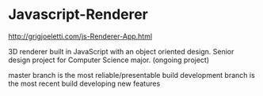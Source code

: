 # Javascript-Renderer
http://grigjoeletti.com/js-Renderer-App.html

3D renderer built in JavaScript with an object oriented design.
Senior design project for Computer Science major.
(ongoing project)

master branch is the most reliable/presentable build 
development branch is the most recent build developing new features
